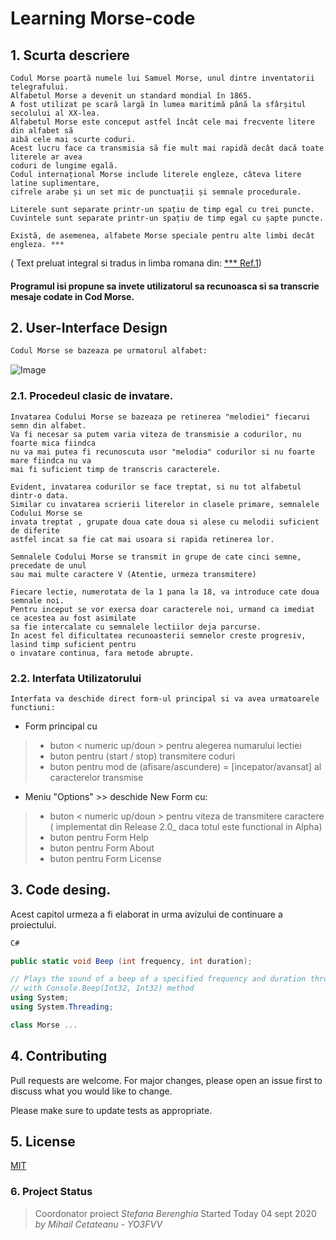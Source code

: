 #   Learning Morse-code
                    

## 1. Scurta descriere

    Codul Morse poartă numele lui Samuel Morse, unul dintre inventatorii telegrafului.
    Alfabetul Morse a devenit un standard mondial în 1865.
    A fost utilizat pe scară largă în lumea maritimă până la sfârșitul secolului al XX-lea.
    Alfabetul Morse este conceput astfel încât cele mai frecvente litere din alfabet să 
    aibă cele mai scurte coduri.
    Acest lucru face ca transmisia să fie mult mai rapidă decât dacă toate literele ar avea 
    coduri de lungime egală.
    Codul internațional Morse include literele engleze, câteva litere latine suplimentare, 
    cifrele arabe și un set mic de punctuații și semnale procedurale.

    Literele sunt separate printr-un spațiu de timp egal cu trei puncte.
    Cuvintele sunt separate printr-un spațiu de timp egal cu șapte puncte.
    
    Există, de asemenea, alfabete Morse speciale pentru alte limbi decât engleza. ***
    
   
  ( Text preluat integral si tradus in limba romana din: [***  Ref.1](https://www.boxentriq.com/code-breaking/morse-code/))
    
   #### Programul isi propune sa invete utilizatorul sa recunoasca si sa transcrie mesaje codate in Cod Morse.

>
>
>
>


## 2. User-Interface Design


```bash
Codul Morse se bazeaza pe urmatorul alfabet:
```
![Image](https://www.boxentriq.com/img/morse-code/morse-code-overview.png)

### 2.1. Procedeul clasic de invatare.
```
Invatarea Codului Morse se bazeaza pe retinerea "melodiei" fiecarui semn din alfabet. 
Va fi necesar sa putem varia viteza de transmisie a codurilor, nu foarte mica fiindca 
nu va mai putea fi recunoscuta usor "melodia" codurilor si nu foarte mare fiindca nu va 
mai fi suficient timp de transcris caracterele.
```
```
Evident, invatarea codurilor se face treptat, si nu tot alfabetul dintr-o data.
Similar cu invatarea scrierii literelor in clasele primare, semnalele Codului Morse se 
invata treptat , grupate doua cate doua si alese cu melodii suficient de diferite 
astfel incat sa fie cat mai usoara si rapida retinerea lor.
```
```
Semnalele Codului Morse se transmit in grupe de cate cinci semne, precedate de unul 
sau mai multe caractere V (Atentie, urmeza transmitere)

```
```
Fiecare lectie, numerotata de la 1 pana la 18, va introduce cate doua semnale noi. 
Pentru inceput se vor exersa doar caracterele noi, urmand ca imediat ce acestea au fost asimilate 
sa fie intercalate cu semnalele lectiilor deja parcurse.
In acest fel dificultatea recunoasterii semnelor creste progresiv, lasind timp suficient pentru 
o invatare continua, fara metode abrupte. 

```



### 2.2. Interfata Utilizatorului
```
Interfata va deschide direct form-ul principal si va avea urmatoarele functiuni:
```
- Form principal cu

>- buton  < numeric up/doun >  pentru alegerea numarului lectiei
>- buton  <radio>              pentru (start / stop)  transmitere coduri
>- buton  <radio>              pentru mod de (afisare/ascundere) = [incepator/avansat] al caracterelor transmise 

- Meniu "Options"  >> deschide New Form cu:

>- buton  < numeric up/doun >  pentru viteza de transmitere caractere ( implementat din Release 2.0_ daca totul este functional in  Alpha)
>- buton pentru  Form Help
>- buton pentru  Form About
>- buton pentru  Form License


## 3. Code desing.

Acest capitol urmeza a fi elaborat in urma avizului de continuare a proiectului.


```cs
C#

public static void Beep (int frequency, int duration);

// Plays the sound of a beep of a specified frequency and duration through the console speaker
// with Console.Beep(Int32, Int32) method
using System;
using System.Threading;

class Morse ...
```




## 4. Contributing
Pull requests are welcome. For major changes, please open an issue first to discuss what you would like to change.

Please make sure to update tests as appropriate.

## 5. License
[MIT](https://choosealicense.com/licenses/mit/)

### 6. Project Status
> Coordonator proiect  *Stefana Berenghia*
> Started   Today 04 sept 2020         *by Mihail Cetateanu - YO3FVV*


